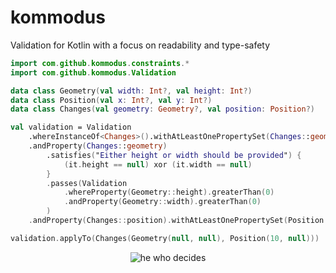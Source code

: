 # kommodus
Validation for Kotlin with a focus on readability and type-safety

```kotlin
import com.github.kommodus.constraints.*
import com.github.kommodus.Validation

data class Geometry(val width: Int?, val height: Int?)
data class Position(val x: Int?, val y: Int?)
data class Changes(val geometry: Geometry?, val position: Position?)

val validation = Validation
    .whereInstanceOf<Changes>().withAtLeastOnePropertySet(Changes::geometry, Changes::position)
    .andProperty(Changes::geometry)
        .satisfies("Either height or width should be provided") {
            (it.height == null) xor (it.width == null)
        }
        .passes(Validation
            .whereProperty(Geometry::height).greaterThan(0)
            .andProperty(Geometry::width).greaterThan(0)
        )
    .andProperty(Changes::position).withAtLeastOnePropertySet(Position::x, Position::y)

validation.applyTo(Changes(Geometry(null, null), Position(10, null)))
```

<p align="center">
  <img src="https://allthingsd.com/files/2012/07/commodus_thumb.png" alt="he who decides"/>
</p>
